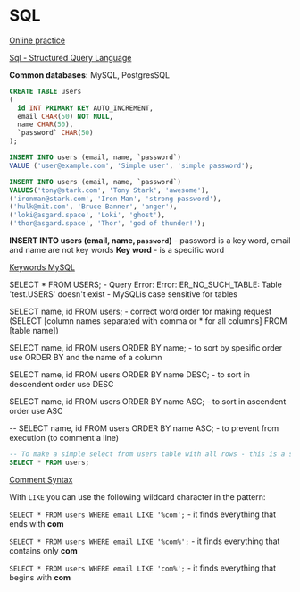 # SQL 

[Online practice](https://www.db-fiddle.com)

[Sql - Structured Query Language](https://en.wikipedia.org/wiki/SQL)

**Common databases:** MySQL, PostgresSQL

```sql
CREATE TABLE users 
( 
  id INT PRIMARY KEY AUTO_INCREMENT, 
  email CHAR(50) NOT NULL,
  name CHAR(50),
  `password` CHAR(50)
);
```
```sql
INSERT INTO users (email, name, `password`) 
VALUE ('user@example.com', 'Simple user', 'simple password'); 
```
```sql
INSERT INTO users (email, name, `password`) 
VALUES('tony@stark.com', 'Tony Stark', 'awesome'),
('ironman@stark.com', 'Iron Man', 'strong password'),
('hulk@mit.com', 'Bruce Banner', 'anger'),
('loki@asgard.space', 'Loki', 'ghost'),
('thor@asgard.space', 'Thor', 'god of thunder!');
```
**INSERT INTO users (email, name, `password`)**  - password is a key word, email and name are not key words
**Key word** - is a specific word 

[Keywords MySQL](https://dev.mysql.com/doc/refman/5.7/en/keywords.html)

SELECT * FROM USERS;  - Query Error: Error: ER_NO_SUCH_TABLE: Table 'test.USERS' doesn't exist - MySQLis case sensitive for tables

SELECT name, id FROM users; - correct word order for making request (SELECT [column names separated with comma or * for all columns] FROM [table name])

SELECT name, id FROM users ORDER BY name; - to sort by spesific order use ORDER BY and the name of a column

SELECT name, id FROM users ORDER BY name DESC; - to sort in descendent order use DESC

SELECT name, id FROM users ORDER BY name ASC; - to sort in ascendent order use ASC

-- SELECT name, id FROM users ORDER BY name ASC; - to prevent from execution (to comment a line)

```sql
-- To make a simple select from users table with all rows - this is a simple comment, that will not be executed
SELECT * FROM users; 
```

[Comment Syntax](https://dev.mysql.com/doc/refman/5.7/en/comments.html)

With `LIKE` you can use the following wildcard character in the pattern: 

`SELECT * FROM users WHERE email LIKE '%com';` - it finds everything that ends with **com**

`SELECT * FROM users WHERE email LIKE '%com%';` - it finds everything that contains only **com**

`SELECT * FROM users WHERE email LIKE 'com%';` - it finds everything that begins with **com**


